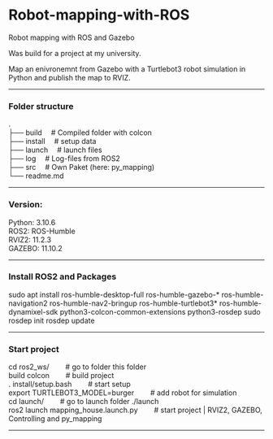 # Robot-mapping-with-ROS
Robot mapping with ROS and Gazebo

Was build for a project at my university.

Map an enivronemnt from Gazebo with a Turtlebot3 robot simulation in Python and publish the map to RVIZ.

------------------------------------------------------------------------------------------
### Folder structure
.<br>
├── build                   &emsp;# Compiled folder with colcon<br>
├── install                 &emsp;# setup data<br>
├── launch                  &emsp;# launch files<br>
├── log                     &emsp;# Log-files from ROS2<br>
├── src                     &emsp;# Own Paket (here: py_mapping)<br>
└── readme.md<br>


------------------------------------------------------------------------------------------
### Version:

Python: 3.10.6<br>
ROS2:   ROS-Humble<br>
RVIZ2:  11.2.3<br>
GAZEBO: 11.10.2<br>


------------------------------------------------------------------------------------------
### Install ROS2 and Packages

sudo apt install ros-humble-desktop-full ros-humble-gazebo-* ros-humble-navigation2 ros-humble-nav2-bringup ros-humble-turtlebot3* ros-humble-dynamixel-sdk python3-colcon-common-extensions python3-rosdep
sudo rosdep init
rosdep update


------------------------------------------------------------------------------------------
### Start project
cd ros2_ws/                           &emsp;&emsp;# go to folder this folder<br>
build colcon                          &emsp;&emsp;# build project<br>
. install/setup.bash                  &emsp;&emsp;# start setup<br>
export TURTLEBOT3_MODEL=burger        &emsp;&emsp;# add robot for simulation<br>
cd launch/                            &emsp;&emsp;# go to launch folder ./launch<br>
ros2 launch mapping_house.launch.py   &emsp;&emsp;# start project | RVIZ2, GAZEBO, Controlling and py_mapping <br>

------------------------------------------------------------------------------------------
